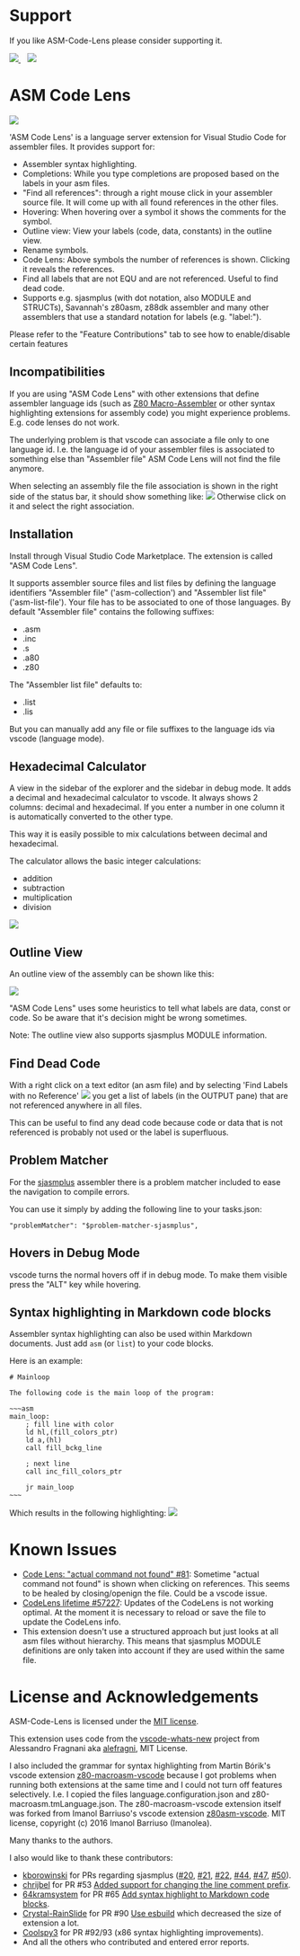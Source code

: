 # Support

If you like ASM-Code-Lens please consider supporting it.

<a href="https://github.com/sponsors/maziac" title="Github sponsor">
	<img src="assets/remote/button_donate_sp.png" />
</a>
&nbsp;&nbsp;
<a href="https://www.paypal.com/donate/?hosted_button_id=K6NNLZCTN3UV4&locale.x=en_DE&Z3JncnB0=" title="PayPal">
	<img src="assets/remote/button_donate_pp.png" />
</a>


# ASM Code Lens

![](assets/remote/codelens_usage.gif)

'ASM Code Lens' is a language server extension for Visual Studio Code for assembler files.
It provides support for:
- Assembler syntax highlighting.
- Completions: While you type completions are proposed based on the labels in your asm files.
- "Find all references": through a right mouse click in your assembler source file. It will come up with all found references in the other files.
- Hovering: When hovering over a symbol it shows the comments for the symbol.
- Outline view: View your labels (code, data, constants) in the outline view.
- Rename symbols.
- Code Lens: Above symbols the number of references is shown. Clicking it reveals the references.
- Find all labels that are not EQU and are not referenced. Useful to find dead code.
- Supports e.g. sjasmplus (with dot notation, also MODULE and STRUCTs), Savannah's z80asm, z88dk assembler and many other assemblers that use a standard notation for labels (e.g. "label:").

Please refer to the "Feature Contributions" tab to see how to enable/disable certain features


## Incompatibilities

If you are using "ASM Code Lens" with other extensions that define assembler language ids (such as [Z80 Macro-Assembler](https://github.com/mborik/z80-macroasm-vscode) or other syntax highlighting extensions for assembly code) you might experience problems. E.g. code lenses do not work.

The underlying problem is that vscode can associate a file only to one language id. I.e. the language id of your assembler files is associated to something else than "Assembler file" ASM Code Lens will not find the file anymore.

When selecting an assembly file the file association is shown in the right side of the status bar, it should show something like:
![](assets/remote/status_bar_file_association.jpg)
Otherwise click on it and select the right association.


## Installation

Install through Visual Studio Code Marketplace.
The extension is called "ASM Code Lens".

It supports assembler source files and list files by defining the language identifiers "Assembler file" ('asm-collection') and "Assembler list file" ('asm-list-file').
Your file has to be associated to one of those languages.
By default "Assembler file" contains the following suffixes:
- .asm
- .inc
- .s
- .a80
- .z80

The "Assembler list file" defaults to:
- .list
- .lis

But you can manually add any file or file suffixes to the language ids via vscode (language mode).


## Hexadecimal Calculator

A view in the sidebar of the explorer and the sidebar in debug mode.
It adds a decimal and hexadecimal calculator to vscode.
It always shows 2 columns: decimal and hexadecimal.
If you enter a number in one column it is automatically converted to the other type.

This way it is easily possible to mix calculations between decimal and hexadecimal.

The calculator allows the basic integer calculations:
- addition
- subtraction
- multiplication
- division

![](assets/remote/hexcalculator.gif)


## Outline View

An outline view of the assembly can be shown like this:

![](assets/remote/outline_view.jpg)

"ASM Code Lens" uses some heuristics to tell what labels are data, const or code.
So be aware that it's decision might be wrong sometimes.

Note: The outline view also supports sjasmplus MODULE information.


## Find Dead Code

With a right click on a text editor (an asm file) and by selecting 'Find Labels with no Reference'
![](assets/remote/find-labels-with-no-reference.jpg)
you get a list of labels (in the OUTPUT pane) that are not referenced anywhere in all files.

This can be useful to find any dead code because code or data that is not referenced is probably not used or the label is superfluous.


## Problem Matcher

For the [sjasmplus](https://github.com/z00m128/sjasmplus) assembler there is a problem matcher included to ease the navigation to compile errors.

You can use it simply by adding the following line to your tasks.json:
~~~
"problemMatcher": "$problem-matcher-sjasmplus",
~~~


## Hovers in Debug Mode

vscode turns the normal hovers off if in debug mode. To make them visible press the "ALT" key while hovering.


## Syntax highlighting in Markdown code blocks

Assembler syntax highlighting can also be used within Markdown documents.
Just add ```asm``` (or ```list```) to your code blocks.

Here is an example:
```
# Mainloop

The following code is the main loop of the program:

~~~asm
main_loop:
    ; fill line with color
    ld hl,(fill_colors_ptr)
    ld a,(hl)
    call fill_bckg_line

    ; next line
    call inc_fill_colors_ptr

    jr main_loop
~~~
```

Which results in the following highlighting:
![](assets/remote/md_code_blocks.jpg)



# Known Issues

- [Code Lens: "actual command not found" #81](https://github.com/maziac/asm-code-lens/issues/81): Sometime "actual command not found" is shown when clicking on references. This seems to be healed by closing/openign the file. Could be a vscode issue.
- [CodeLens lifetime #57227](https://github.com/Microsoft/vscode/issues/57227): Updates of the CodeLens is not working optimal. At the moment it is necessary to reload or save the file to update the CodeLens info.
- This extension doesn't use a structured approach but just looks at all asm files without hierarchy. This means that sjasmplus MODULE definitions are only taken into account if they are used within the same file.


# License and Acknowledgements

ASM-Code-Lens is licensed under the [MIT license](https://github.com/maziac/dezog/blob/master/LICENSE.txt).

This extension uses code from the [vscode-whats-new](https://github.com/alefragnani/vscode-whats-new) project from Alessandro Fragnani aka [alefragni](https://github.com/alefragnani), MIT License.

I also included the grammar for syntax highlighting from Martin Bórik's vscode extension [z80-macroasm-vscode](https://github.com/mborik/z80-macroasm-vscode) because I got problems when running both extensions at the same time and I could not turn off features selectively.
I.e. I copied the files language.configuration.json and z80-macroasm.tmLanguage.json. The z80-macroasm-vscode extension itself was forked from Imanol Barriuso's vscode extension [z80asm-vscode](https://github.com/Imanolea/z80asm-vscode). MIT license, copyright (c) 2016 Imanol Barriuso (Imanolea).

Many thanks to the authors.

I also would like to thank these contributors:
- [kborowinski](https://github.com/kborowinski) for PRs regarding sjasmplus ([#20](https://github.com/maziac/asm-code-lens/pull/20), [#21](https://github.com/maziac/asm-code-lens/pull/21), [#22](https://github.com/maziac/asm-code-lens/pull/22), [#44](https://github.com/maziac/asm-code-lens/pull/44), [#47](https://github.com/maziac/asm-code-lens/pull/47), [#50](https://github.com/maziac/asm-code-lens/pull/50)).
- [chrijbel](https://github.com/chribjel) for PR #53 [Added support for changing the line comment prefix](https://github.com/maziac/asm-code-lens/pull/53).
- [64kramsystem](https://github.com/64kramsystem) for PR #65 [Add syntax highlight to Markdown code blocks](https://github.com/maziac/asm-code-lens/pull/65).
- [Crystal-RainSlide](https://github.com/Crystal-RainSlide) for PR #90 [Use esbuild](https://github.com/maziac/asm-code-lens/pull/90) which decreased the size of extension a lot.
- [Coolspy3](https://github.com/CoolSpy3?tab=repositories) for PR #92/93 (x86 syntax highlighting improvements).
- And all the others who contributed and entered error reports.

